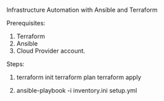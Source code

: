 Infrastructure Automation with Ansible and Terraform

Prerequisites:
1. Terraform
2. Ansible
3. Cloud Provider account.

Steps:
1. terraform init
terraform plan
terraform apply

2. ansible-playbook -i inventory.ini setup.yml

